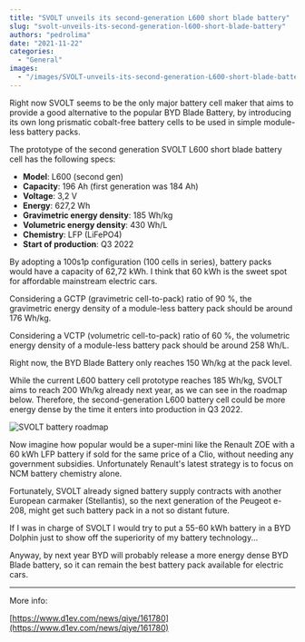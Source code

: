 ```yaml
---
title: "SVOLT unveils its second-generation L600 short blade battery"
slug: "svolt-unveils-its-second-generation-l600-short-blade-battery"
authors: "pedrolima"
date: "2021-11-22"
categories:
  - "General"
images:
  - "/images/SVOLT-unveils-its-second-generation-L600-short-blade-battery.avif"
---
```


Right now SVOLT seems to be the only major battery cell maker that aims to provide a good alternative to the popular BYD Blade Battery, by introducing its own long prismatic cobalt-free battery cells to be used in simple module-less battery packs.

The prototype of the second generation SVOLT L600 short blade battery cell has the following specs:

- **Model**: L600 (second gen)
- **Capacity**: 196 Ah (first generation was 184 Ah)
- **Voltage**: 3,2 V
- **Energy**: 627,2 Wh
- **Gravimetric energy density**: 185 Wh/kg
- **Volumetric energy density**: 430 Wh/L
- **Chemistry**: LFP (LiFePO4)
- **Start of production**: Q3 2022

By adopting a 100s1p configuration (100 cells in series), battery packs would have a capacity of 62,72 kWh. I think that 60 kWh is the sweet spot for affordable mainstream electric cars.

Considering a GCTP (gravimetric cell-to-pack) ratio of 90 %, the gravimetric energy density of a module-less battery pack should be around 176 Wh/kg.

Considering a VCTP (volumetric cell-to-pack) ratio of 60 %, the volumetric energy density of a module-less battery pack should be around 258 Wh/L.

Right now, the BYD Blade Battery only reaches 150 Wh/kg at the pack level.

While the current L600 battery cell prototype reaches 185 Wh/kg, SVOLT aims to reach 200 Wh/kg already next year, as we can see in the roadmap below. Therefore, the second-generation L600 battery cell could be more energy dense by the time it enters into production in Q3 2022.

![SVOLT battery roadmap](images/SVOLT-battery-roadmap.avif)

Now imagine how popular would be a super-mini like the Renault ZOE with a 60 kWh LFP battery if sold for the same price of a Clio, without needing any government subsidies. Unfortunately Renault's latest strategy is to focus on NCM battery chemistry alone.

Fortunately, SVOLT already signed battery supply contracts with another European carmaker (Stellantis), so the next generation of the Peugeot e-208, might get such battery pack in a not so distant future.

If I was in charge of SVOLT I would try to put a 55-60 kWh battery in a BYD Dolphin just to show off the superiority of my battery technology...

Anyway, by next year BYD will probably release a more energy dense BYD Blade battery, so it can remain the best battery pack available for electric cars.

---

More info:

[https://www.d1ev.com/news/qiye/161780](https://www.d1ev.com/news/qiye/161780)
